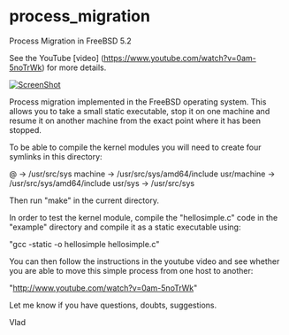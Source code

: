 process_migration
=================

Process Migration in FreeBSD 5.2

See the YouTube [video] (https://www.youtube.com/watch?v=0am-5noTrWk) for more details.

[![ScreenShot]()](https://www.youtube.com/watch?v=0am-5noTrWk)

Process migration implemented in the FreeBSD operating system. This allows you to take a small static executable, stop it on one machine and resume it on another machine from the exact point where it has been stopped.

To be able to compile the kernel modules you will need to create four symlinks in this directory:

@ -> /usr/src/sys
machine -> /usr/src/sys/amd64/include
usr/machine -> /usr/src/sys/amd64/include
usr/sys -> /usr/src/sys

Then run "make" in the current directory.

In order to test the kernel module, compile the "hellosimple.c" code in the "example" directory
and compile it as a static executable using:

"gcc -static -o hellosimple hellosimple.c"

You can then follow the instructions in the youtube video and see whether you are able to move
this simple process from one host to another:

"http://www.youtube.com/watch?v=0am-5noTrWk"

Let me know if you have questions, doubts, suggestions.

Vlad
